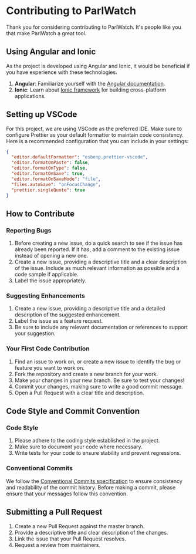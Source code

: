 # Contributing to ParlWatch

Thank you for considering contributing to ParlWatch. It's people like you that make ParlWatch a great tool.

## Using Angular and Ionic

As the project is developed using Angular and Ionic, it would be beneficial if you have experience with these technologies.

1. **Angular**: Familiarize yourself with the [Angular documentation](https://angular.io/docs).
2. **Ionic**: Learn about [Ionic framework](https://ionicframework.com/docs) for building cross-platform applications.

## Setting up VSCode

For this project, we are using VSCode as the preferred IDE. Make sure to configure Prettier as your default formatter to maintain code consistency. Here is a recommended configuration that you can include in your settings:

```json
{
  "editor.defaultFormatter": "esbenp.prettier-vscode",
  "editor.formatOnPaste": false,
  "editor.formatOnType": false,
  "editor.formatOnSave": true,
  "editor.formatOnSaveMode": "file",
  "files.autoSave": "onFocusChange",
  "prettier.singleQuote": true
}
```

## How to Contribute

### Reporting Bugs

1. Before creating a new issue, do a quick search to see if the issue has already been reported. If it has, add a comment to the existing issue instead of opening a new one.
2. Create a new issue, providing a descriptive title and a clear description of the issue. Include as much relevant information as possible and a code sample if applicable.
3. Label the issue appropriately.

### Suggesting Enhancements

1. Create a new issue, providing a descriptive title and a detailed description of the suggested enhancement.
2. Label the issue as a feature request.
3. Be sure to include any relevant documentation or references to support your suggestion.

### Your First Code Contribution

1. Find an issue to work on, or create a new issue to identify the bug or feature you want to work on.
2. Fork the repository and create a new branch for your work.
3. Make your changes in your new branch. Be sure to test your changes!
4. Commit your changes, making sure to write a good commit message.
5. Open a Pull Request with a clear title and description.

## Code Style and Commit Convention

### Code Style

1. Please adhere to the coding style established in the project.
2. Make sure to document your code where necessary.
3. Write tests for your code to ensure stability and prevent regressions.

### Conventional Commits

We follow the [Conventional Commits specification](https://www.conventionalcommits.org/) to ensure consistency and readability of the commit history. Before making a commit, please ensure that your messages follow this convention.

## Submitting a Pull Request

1. Create a new Pull Request against the master branch.
2. Provide a descriptive title and clear description of the changes.
3. Link the issue that your Pull Request resolves.
4. Request a review from maintainers.
